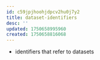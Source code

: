 ```yaml
---
id: c59jpjhoohjdpcv2hu0j7y2
title: dataset-identifiers
desc: ''
updated: 1750658995960
created: 1750658816068
---
```


- identifiers that refer to datasets

